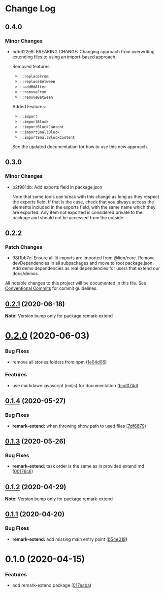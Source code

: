 # Change Log

## 0.4.0

### Minor Changes

- 5db622e9: BREAKING CHANGE: Changing approach from overwriting extending files to using an import-based approach.

  Removed features:

  - `::replaceFrom`
  - `::replaceBetween`
  - `::addMdAfter`
  - `::removeFrom`
  - `::removeBetween`

  Added Features:

  - `::import`
  - `::importBlock`
  - `::importBlockContent`
  - `::importSmallBlock`
  - `::importSmallBlockContent`

  See the updated documentation for how to use this new approach.

## 0.3.0

### Minor Changes

- b2f981db: Add exports field in package.json

  Note that some tools can break with this change as long as they respect the exports field. If that is the case, check that you always access the elements included in the exports field, with the same name which they are exported. Any item not exported is considered private to the package and should not be accessed from the outside.

## 0.2.2

### Patch Changes

- 98f1bb7e: Ensure all lit imports are imported from @lion/core. Remove devDependencies in all subpackages and move to root package.json. Add demo dependencies as real dependencies for users that extend our docs/demos.

All notable changes to this project will be documented in this file.
See [Conventional Commits](https://conventionalcommits.org) for commit guidelines.

## [0.2.1](https://github.com/ing-bank/lion/compare/remark-extend@0.2.0...remark-extend@0.2.1) (2020-06-18)

**Note:** Version bump only for package remark-extend

# [0.2.0](https://github.com/ing-bank/lion/compare/remark-extend@0.1.4...remark-extend@0.2.0) (2020-06-03)

### Bug Fixes

- remove all stories folders from npm ([1e04d06](https://github.com/ing-bank/lion/commit/1e04d06921f9d5e1a446b6d14045154ff83771c3))

### Features

- use markdown javascript (mdjs) for documentation ([bcd074d](https://github.com/ing-bank/lion/commit/bcd074d1fbce8754d428538df723ba402603e2c8))

## [0.1.4](https://github.com/ing-bank/lion/compare/remark-extend@0.1.3...remark-extend@0.1.4) (2020-05-27)

### Bug Fixes

- **remark-extend:** when throwing show path to used files ([7df6879](https://github.com/ing-bank/lion/commit/7df6879af2f455ba0dd938a9e6375b0751d714fc))

## [0.1.3](https://github.com/ing-bank/lion/compare/remark-extend@0.1.2...remark-extend@0.1.3) (2020-05-26)

### Bug Fixes

- **remark-extend:** task order is the same as in provided extend md ([00176c6](https://github.com/ing-bank/lion/commit/00176c6c5e83651f095f7fe22da28b4b21d8f8d1))

## [0.1.2](https://github.com/ing-bank/lion/compare/remark-extend@0.1.1...remark-extend@0.1.2) (2020-04-29)

**Note:** Version bump only for package remark-extend

## [0.1.1](https://github.com/ing-bank/lion/compare/remark-extend@0.1.0...remark-extend@0.1.1) (2020-04-20)

### Bug Fixes

- **remark-extend:** add missing main entry point ([b54e019](https://github.com/ing-bank/lion/commit/b54e0199884b48428d8e738eb888f5031134270b))

# 0.1.0 (2020-04-15)

### Features

- add remark-extend package ([017eaba](https://github.com/ing-bank/lion/commit/017eabaec44cd3551265e138d7004bb687027661))
